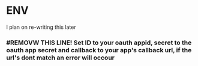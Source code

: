 # ENV
I plan on re-writing this later
### #REMOVW THIS LINE! Set ID to your oauth appid, secret to the oauth app secret and callback to your app's callback url, if the url's dont match an error will occour
